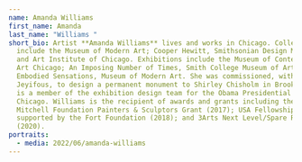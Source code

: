 ```yaml
---
name: Amanda Williams
first_name: Amanda
last_name: "Williams "
short_bio: Artist **Amanda Williams** lives and works in Chicago. Collections
  include the Museum of Modern Art; Cooper Hewitt, Smithsonian Design Museum;
  and Art Institute of Chicago. Exhibitions include the Museum of Contemporary
  Art Chicago; An Imposing Number of Times, Smith College Museum of Art; and
  Embodied Sensations, Museum of Modern Art. She was commissioned, with Olalekan
  Jeyifous, to design a permanent monument to Shirley Chisholm in Brooklyn, and
  is a member of the exhibition design team for the Obama Presidential Center in
  Chicago. Williams is the recipient of awards and grants including the Joan
  Mitchell Foundation Painters & Sculptors Grant (2017); USA Fellowship,
  supported by the Fort Foundation (2018); and 3Arts Next Level/Spare Room Award
  (2020).
portraits:
  - media: 2022/06/amanda-williams
---
```

